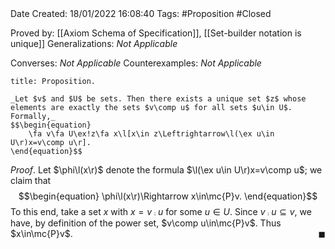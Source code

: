 <br />
<br />

Date Created: 18/01/2022 16:08:40
Tags: #Proposition #Closed  

Proved by: [[Axiom Schema of Specification]], [[Set-builder notation is unique]]
Generalizations: _Not Applicable_

Converses: _Not Applicable_
Counterexamples: _Not Applicable_

``` ad-Proposition
title: Proposition.

_Let $v$ and $U$ be sets. Then there exists a unique set $z$ whose elements are exactly the sets $v\comp u$ for all sets $u\in U$. Formally,_
$$\begin{equation}
    \fa v\fa U\ex!z\fa x\l[x\in z\Leftrightarrow\l(\ex u\in U\r)x=v\comp u\r].
\end{equation}$$

```

_Proof_. Let $\phi\l(x\r)$ denote the formula $\l(\ex u\in U\r)x=v\comp u$; we claim that
$$\begin{equation}
    \phi\l(x\r)\Rightarrow x\in\mc{P}v.
\end{equation}$$
To this end, take a set $x$ with $x=v\comp u$ for some $u\in U$. Since $v\comp u\subseteq v$, we have, by definition of the power set, $v\comp u\in\mc{P}v$. Thus $x\in\mc{P}v$.<span style="float:right;">$\blacksquare$</span>

